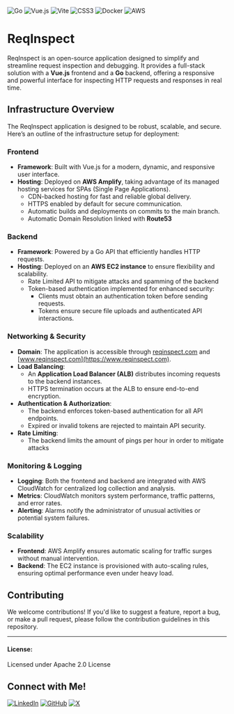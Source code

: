 ![Go](https://img.shields.io/badge/go-%2300ADD8.svg?style=for-the-badge&logo=go&logoColor=white)
![Vue.js](https://img.shields.io/badge/vue.js-%234FC08D.svg?style=for-the-badge&logo=vue.js&logoColor=white)
![Vite](https://img.shields.io/badge/vite-%23646CFF.svg?style=for-the-badge&logo=vite&logoColor=white)
![CSS3](https://img.shields.io/badge/css3-%231572B6.svg?style=for-the-badge&logo=css3&logoColor=white)
![Docker](https://img.shields.io/badge/docker-%230db7ed.svg?style=for-the-badge&logo=docker&logoColor=white)
![AWS](https://img.shields.io/badge/aws-%23FF9900.svg?style=for-the-badge&logo=amazonwebservices&logoColor=white)

# ReqInspect

ReqInspect is an open-source application designed to simplify and streamline request inspection and debugging. It provides a full-stack solution with a **Vue.js** frontend and a **Go** backend, offering a responsive and powerful interface for inspecting HTTP requests and responses in real time.

## Infrastructure Overview

The ReqInspect application is designed to be robust, scalable, and secure. Here’s an outline of the infrastructure setup for deployment:

### Frontend
- **Framework**: Built with Vue.js for a modern, dynamic, and responsive user interface.
- **Hosting**: Deployed on **AWS Amplify**, taking advantage of its managed hosting services for SPAs (Single Page Applications).
  - CDN-backed hosting for fast and reliable global delivery.
  - HTTPS enabled by default for secure communication.
  - Automatic builds and deployments on commits to the main branch.
  - Automatic Domain Resolution linked with **Route53**

### Backend
- **Framework**: Powered by a Go API that efficiently handles HTTP requests.
- **Hosting**: Deployed on an **AWS EC2 instance** to ensure flexibility and scalability.
  - Rate Limited API to mitigate attacks and spamming of the backend
  - Token-based authentication implemented for enhanced security:
    - Clients must obtain an authentication token before sending requests.
    - Tokens ensure secure file uploads and authenticated API interactions.

### Networking & Security
- **Domain**: The application is accessible through [reqinspect.com](https://reqinspect.com) and [www.reqinspect.com](https://www.reqinspect.com).
- **Load Balancing**:
  - An **Application Load Balancer (ALB)** distributes incoming requests to the backend instances.
  - HTTPS termination occurs at the ALB to ensure end-to-end encryption.
- **Authentication & Authorization**:
  - The backend enforces token-based authentication for all API endpoints.
  - Expired or invalid tokens are rejected to maintain API security.
- **Rate Limiting**:
  - The backend limits the amount of pings per hour in order to mitigate attacks

### Monitoring & Logging
- **Logging**: Both the frontend and backend are integrated with AWS CloudWatch for centralized log collection and analysis.
- **Metrics**: CloudWatch monitors system performance, traffic patterns, and error rates.
- **Alerting**: Alarms notify the administrator of unusual activities or potential system failures.

### Scalability
- **Frontend**: AWS Amplify ensures automatic scaling for traffic surges without manual intervention.
- **Backend**: The EC2 instance is provisioned with auto-scaling rules, ensuring optimal performance even under heavy load.

## Contributing
We welcome contributions! If you'd like to suggest a feature, report a bug, or make a pull request, please follow the contribution guidelines in this repository.

---

#### License:
Licensed under Apache 2.0 License

## Connect with Me!
[![LinkedIn](https://img.shields.io/badge/LinkedIn-%230A66C2.svg?style=for-the-badge&logo=linkedin&logoColor=white)](https://www.linkedin.com/in/derek-corniello)
[![GitHub](https://img.shields.io/badge/GitHub-%23121011.svg?style=for-the-badge&logo=github&logoColor=white)](https://github.com/derekcorniello)
[![X](https://img.shields.io/badge/X-%231DA1F2.svg?style=for-the-badge&logo=x&logoColor=white)](https://x.com/derekcorniello)
